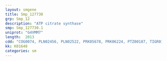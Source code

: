 ```yaml
---
layout: smgene
title: Smp_127730
grp: Smp_12
description: "ATP citrate synthase"
smp: Smp_127730.1
uniprot: "G4VMM7"
length:  2013
cdd: "COG0074, PLN02456, PLN02522, PRK05678, PRK06224, PTZ00187, TIGR01019, TIGR01800, cd06100, cl00416, cl22543, pfam00285, pfam00549"
kk: K01648
categories: sm
---
```

